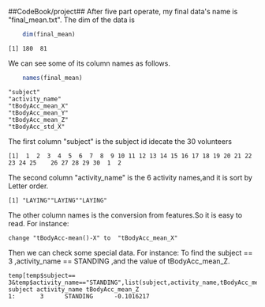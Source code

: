 ##CodeBook/project##
After five part operate, my final data's name is "final_mean.txt".
The dim of the data is
```R
    dim(final_mean)
```
    [1] 180  81
We can see some of its column names as follows.
```r
    names(final_mean)
```
    "subject"
    "activity_name"
    "tBodyAcc_mean_X"
    "tBodyAcc_mean_Y"
    "tBodyAcc_mean_Z"
    "tBodyAcc_std_X"
The first column "subject" is the subject id idecate the 30 volunteers

    [1]  1  2  3  4  5  6  7  8  9 10 11 12 13 14 15 16 17 18 19 20 21 22 23 24 25    26 27 28 29 30  1  2 
The second column "activity_name" is the 6 activity names,and it is sort by Letter order.

    [1] "LAYING""LAYING""LAYING"
    
The other column names is the conversion from features.So it is easy to read.
For instance:

    change "tBodyAcc-mean()-X" to  "tBodyAcc_mean_X"
Then we can check some special data.
For instance:
  To find the subject == 3 ,activity_name == STANDING ,and the value of tBodyAcc_mean_Z.
  
    temp[temp$subject== 3&temp$activity_name=="STANDING",list(subject,activity_name,tBodyAcc_mean_Z)]  
    subject activity_name tBodyAcc_mean_Z
    1:       3      STANDING      -0.1016217
